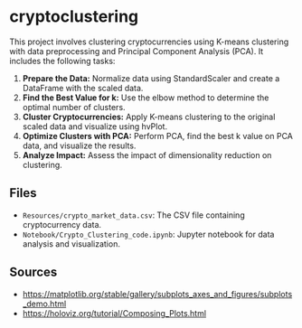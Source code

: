 # cryptoclustering
This project involves clustering cryptocurrencies using K-means clustering with data preprocessing and Principal Component Analysis (PCA). It includes the following tasks:

1. **Prepare the Data:** Normalize data using StandardScaler and create a DataFrame with the scaled data.
2. **Find the Best Value for k:** Use the elbow method to determine the optimal number of clusters.
3. **Cluster Cryptocurrencies:** Apply K-means clustering to the original scaled data and visualize using hvPlot.
4. **Optimize Clusters with PCA:** Perform PCA, find the best k value on PCA data, and visualize the results.
5. **Analyze Impact:** Assess the impact of dimensionality reduction on clustering.

## Files

- `Resources/crypto_market_data.csv`: The CSV file containing cryptocurrency data.
- `Notebook/Crypto_Clustering_code.ipynb`: Jupyter notebook for data analysis and visualization.

## Sources
- https://matplotlib.org/stable/gallery/subplots_axes_and_figures/subplots_demo.html
- https://holoviz.org/tutorial/Composing_Plots.html
